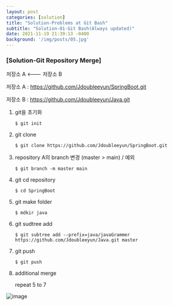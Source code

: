 ```yaml
---
layout: post
categories: [solution]
title: "Solution-Problems at Git Bash"
subtitle: "Solution-01-Git Bash(Always updated)"
date: 2021-11-19 21:39:13 -0400
background: '/img/posts/05.jpg'
---
```


### [Solution-Git Repository Merge]

저장소 A <--- 저장소 B

저장소 A : https://github.com/Jdoubleeyun/SpringBoot.git

저장소 B : https://github.com/Jdoubleeyun/Java.git

1. git을 초기화

   `$ git init`
2. git clone

   `$ git clone https://github.com/Jdoubleeyun/SpringBoot.git`
3. repository A의 branch 변경 (master > main) / 예외

   `$ git branch -m master main`
4. git cd repository

   `$ cd SpringBoot`
5. git make folder

   `$ mdkir java`
6. git sudtree add

   `$ git subtree add --prefix=java/javaGrammer https://github.com/Jdoubleeyun/Java.git master `
7. git push

   `$ git push`
8. additional merge

   repeat 5 to 7

![image](https://user-images.githubusercontent.com/82137367/142625812-b0645fa7-f177-4c8e-8b88-1a05d8025dc5.png)
